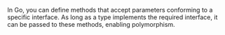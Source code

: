 In Go, you can define methods that accept parameters conforming to a specific interface. As long as a type implements the required interface, it can be passed to these methods, enabling polymorphism. 